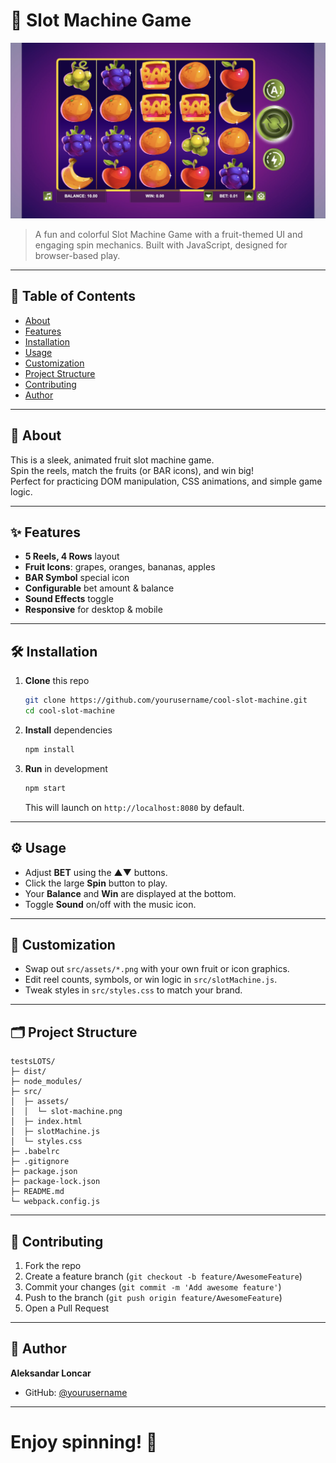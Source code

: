 # 🎰 Slot Machine Game

![Slot Machine Demo](src/assets/slot-machine.png)

> A fun and colorful Slot Machine Game with a fruit-themed UI and engaging spin mechanics. Built with JavaScript, designed for browser-based play.


---

## 🚀 Table of Contents

- [About](#about)  
- [Features](#features)  
- [Installation](#installation)  
- [Usage](#usage)  
- [Customization](#customization)  
- [Project Structure](#project-structure)  
- [Contributing](#contributing)  
- [Author](#author)  

---

## 📖 About

This is a sleek, animated fruit slot machine game.  
Spin the reels, match the fruits (or BAR icons), and win big!  
Perfect for practicing DOM manipulation, CSS animations, and simple game logic.

---

## ✨ Features

- **5 Reels, 4 Rows** layout  
- **Fruit Icons**: grapes, oranges, bananas, apples  
- **BAR Symbol** special icon  
- **Configurable** bet amount & balance  
- **Sound Effects** toggle  
- **Responsive** for desktop & mobile  


---

## 🛠 Installation

1. **Clone** this repo  
   ```bash
   git clone https://github.com/yourusername/cool-slot-machine.git
   cd cool-slot-machine
   ```

2. **Install** dependencies  
   ```bash
   npm install
   ```

3. **Run** in development  
   ```bash
   npm start
   ```
   This will launch on `http://localhost:8080` by default.

---

## ⚙️ Usage

- Adjust **BET** using the ▲▼ buttons.  
- Click the large **Spin** button to play.  
- Your **Balance** and **Win** are displayed at the bottom.  
- Toggle **Sound** on/off with the music icon.

---

## 🎨 Customization

- Swap out `src/assets/*.png` with your own fruit or icon graphics.  
- Edit reel counts, symbols, or win logic in `src/slotMachine.js`.  
- Tweak styles in `src/styles.css` to match your brand.

---

## 🗂 Project Structure

```
testsLOTS/
├─ dist/
├─ node_modules/
├─ src/
│  ├─ assets/
│  │  └─ slot-machine.png
│  ├─ index.html
│  ├─ slotMachine.js
│  └─ styles.css
├─ .babelrc
├─ .gitignore
├─ package.json
├─ package-lock.json
├─ README.md
└─ webpack.config.js
```

---

## 🤝 Contributing

1. Fork the repo  
2. Create a feature branch (`git checkout -b feature/AwesomeFeature`)  
3. Commit your changes (`git commit -m 'Add awesome feature'`)  
4. Push to the branch (`git push origin feature/AwesomeFeature`)  
5. Open a Pull Request  

---

## 👤 Author

**Aleksandar Loncar**  
- GitHub: [@yourusername](https://github.com/gorstak17)  

---
# Enjoy spinning! 🎉

